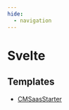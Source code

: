 ```yaml
---
hide:
  - navigation
---
```

# Svelte

## Templates
- [CMSaasStarter](https://github.com/CriticalMoments/CMSaasStarter)